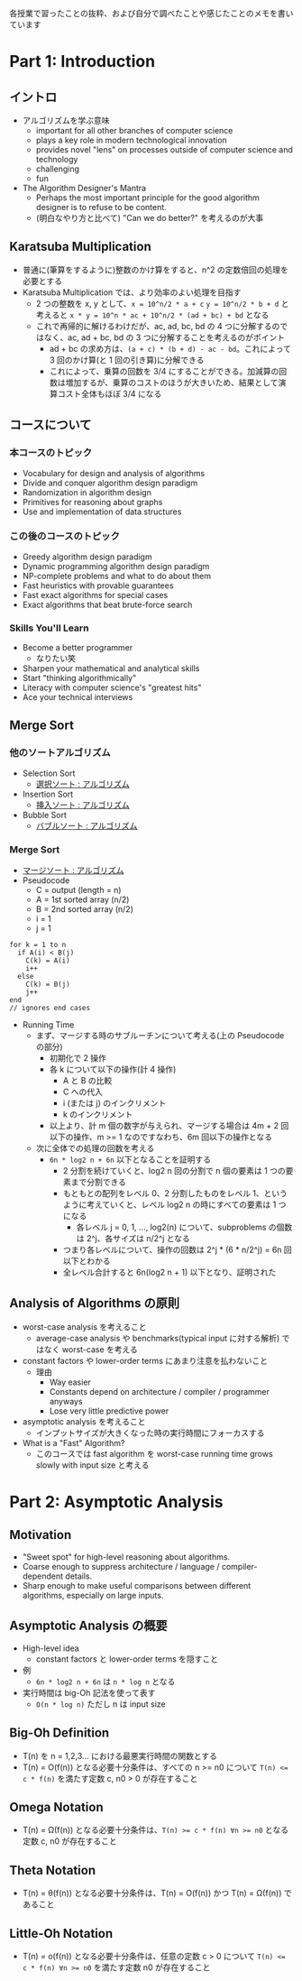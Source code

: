 各授業で習ったことの抜粋、および自分で調べたことや感じたことのメモを書いています

# Part 1: Introduction

## イントロ

- アルゴリズムを学ぶ意味
  - important for all other branches of computer science
  - plays a key role in modern technological innovation
  - provides novel "lens" on processes outside of computer science and technology
  - challenging
  - fun
- The Algorithm Designer's Mantra
  - Perhaps the most important principle for the good algorithm designer is to refuse to be content.
  - (明白なやり方と比べて) "Can we do better?" を考えるのが大事

## Karatsuba Multiplication

- 普通に(筆算をするように)整数のかけ算をすると、n^2 の定数倍回の処理を必要とする
- Karatsuba Multiplication では、より効率のよい処理を目指す
  - 2 つの整数を x, y として、`x = 10^n/2 * a + c` `y = 10^n/2 * b + d` と考えると `x * y = 10^n * ac + 10^n/2 * (ad + bc) + bd` となる
  - これで再帰的に解けるわけだが、ac, ad, bc, bd の 4 つに分解するのではなく、ac, ad + bc, bd の 3 つに分解することを考えるのがポイント
    - ad + bc の求め方は、`(a + c) * (b + d) - ac - bd`。これによって 3 回のかけ算(と 1 回の引き算)に分解できる
    - これによって、乗算の回数を 3/4 にすることができる。加減算の回数は増加するが、乗算のコストのほうが大きいため、結果として演算コスト全体もほぼ 3/4 になる

## コースについて

### 本コースのトピック

- Vocabulary for design and analysis of algorithms
- Divide and conquer algorithm design paradigm
- Randomization in algorithm design
- Primitives for reasoning about graphs
- Use and implementation of data structures

### この後のコースのトピック

- Greedy algorithm design paradigm
- Dynamic programming algorithm design paradigm
- NP-complete problems and what to do about them
- Fast heuristics with provable guarantees
- Fast exact algorithms for special cases
- Exact algorithms that beat brute-force search

### Skills You'll Learn

- Become a better programmer
  - なりたい笑
- Sharpen your mathematical and analytical skills
- Start "thinking algorithmically"
- Literacy with computer science's "greatest hits"
- Ace your technical interviews

## Merge Sort

### 他のソートアルゴリズム

- Selection Sort
  - [選択ソート : アルゴリズム](https://www.codereading.com/algo_and_ds/algo/selection_sort.html)
- Insertion Sort
  - [挿入ソート : アルゴリズム](https://www.codereading.com/algo_and_ds/algo/insertion_sort.html)
- Bubble Sort
  - [バブルソート : アルゴリズム](https://www.codereading.com/algo_and_ds/algo/bubble_sort.html)

### Merge Sort

- [マージソート : アルゴリズム](https://www.codereading.com/algo_and_ds/algo/merge_sort.html)
- Pseudocode
  - C = output (length = n)
  - A = 1st sorted array (n/2)
  - B = 2nd sorted array (n/2)
  - i = 1
  - j = 1

```
for k = 1 to n
  if A(i) < B(j)
    C(k) = A(i)
    i++
  else
    C(k) = B(j)
    j++
end
// ignores end cases
```

- Running Time
  - まず、マージする時のサブルーチンについて考える(上の Pseudocode の部分)
    - 初期化で 2 操作
    - 各 k について以下の操作(計 4 操作)
      - A と B の比較
      - C への代入
      - i (または j) のインクリメント
      - k のインクリメント
    - 以上より、計 m 個の数字が与えられ、マージする場合は 4m + 2 回以下の操作、m >= 1 なのですなわち、6m 回以下の操作となる
  - 次に全体での処理の回数を考える
    - `6n * log2 n + 6n` 以下となることを証明する
      - 2 分割を続けていくと、log2 n 回の分割で n 個の要素は 1 つの要素まで分割できる
      - もともとの配列をレベル 0、2 分割したものをレベル 1、というように考えていくと、レベル log2 n の時にすべての要素は 1 つになる
        - 各レベル j = 0, 1, ..., log2(n) について、subproblems の個数は 2^j、各サイズは n/2^j となる
      - つまり各レベルについて、操作の回数は 2^j * (6 * n/2^j) = 6n 回以下とわかる
      - 全レベル合計すると 6n(log2 n + 1) 以下となり、証明された

## Analysis of Algorithms の原則

- worst-case analysis を考えること
  - average-case analysis や benchmarks(typical input に対する解析) ではなく worst-case を考える
- constant factors や lower-order terms にあまり注意を払わないこと
  - 理由
    - Way easier
    - Constants depend on architecture / compiler / programmer anyways
    - Lose very little predictive power
- asymptotic analysis を考えること
  - インプットサイズが大きくなった時の実行時間にフォーカスする
- What is a "Fast" Algorithm?
  - このコースでは fast algorithm を worst-case running time grows slowly with input size と考える

# Part 2: Asymptotic Analysis

## Motivation

- "Sweet spot" for high-level reasoning about algorithms.
- Coarse enough to suppress architecture / language / compiler-dependent details.
- Sharp enough to make useful comparisons between different algorithms, especially on large inputs.

## Asymptotic Analysis の概要

- High-level idea
  - constant factors と lower-order terms を隠すこと
- 例
  - `6n * log2 n + 6n` は `n * log n` となる
- 実行時間は big-Oh 記法を使って表す
  - `O(n * log n)` ただし n は input size

## Big-Oh Definition

- T(n) を n = 1,2,3... における最悪実行時間の関数とする
- T(n) = O(f(n)) となる必要十分条件は、すべての n >= n0 について `T(n) <= c * f(n)` を満たす定数 c, n0 > 0 が存在すること

## Omega Notation

- T(n) = Ω(f(n)) となる必要十分条件は、`T(n) >= c * f(n) ∀n >= n0` となる定数 c, n0 が存在すること

## Theta Notation

- T(n) = θ(f(n)) となる必要十分条件は、T(n) = O(f(n)) かつ T(n) = Ω(f(n)) であること

## Little-Oh Notation

- T(n) = o(f(n)) となる必要十分条件は、任意の定数 c > 0 について `T(n) <= c * f(n) ∀n >= n0` を満たす定数 n0 が存在すること
